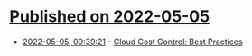 # [Published on 2022-05-05](index.md)

* [2022-05-05, 09:39:21](https://news.ycombinator.com/item?id=31271340) - [Cloud Cost Control: Best Practices](https://bestcloudplatform.com/cloud-cost-control-best-practices/)
